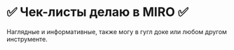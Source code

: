 # ✅ Чек-листы делаю в MIRO ✅
Наглядные и информативные, 
также могу в гугл доке или любом другом инструменте.
